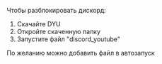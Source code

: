 Чтобы разблокировать дискорд:
1. Скачайте DYU
2. Откройте скаченную папку
3. Запустите файл "discord_youtube"

По желанию можно добавить файл в автозапуск
